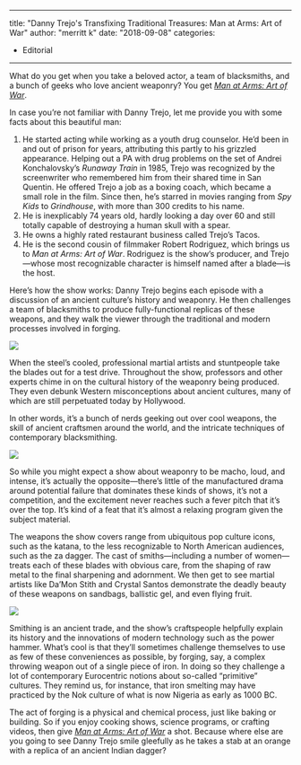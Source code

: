 
---
title: "Danny Trejo's Transfixing Traditional Treasures: Man at Arms: Art of War"
author: "merritt k"
date: "2018-09-08"
categories:
- Editorial
---

What do you get when you take a beloved actor, a team of blacksmiths, and a bunch of geeks who love ancient weaponry? You get [*Man at Arms: Art of War*](https://vrv.co/series/GRX0KZ5P6/Man-at-Arms-Art-of-War).

In case you&#8217;re not familiar with Danny Trejo, let me provide you with some facts about this beautiful man:

1. He started acting while working as a youth drug counselor. He&#8217;d been in and out of prison for years, attributing this partly to his grizzled appearance. Helping out a PA with drug problems on the set of Andrei Konchalovsky&#8217;s *Runaway Train* in 1985, Trejo was recognized by the screenwriter who remembered him from their shared time in San Quentin. He offered Trejo a job as a boxing coach, which became a small role in the film. Since then, he&#8217;s starred in movies ranging from *Spy Kids* to *Grindhouse*, with more than 300 credits to his name.
2. He is inexplicably 74 years old, hardly looking a day over 60 and still totally capable of destroying a human skull with a spear.
3. He owns a highly rated restaurant business called Trejo&#8217;s Tacos.
4. He is the second cousin of filmmaker Robert Rodriguez, which brings us to *Man at Arms: Art of War*. Rodriguez is the show&#8217;s producer, and Trejo—whose most recognizable character is himself named after a blade—is the host.

Here&#8217;s how the show works: Danny Trejo begins each episode with a discussion of an ancient culture&#8217;s history and weaponry. He then challenges a team of blacksmiths to produce fully-functional replicas of these weapons, and they walk the viewer through the traditional and modern processes involved in forging.

![](https://i1.wp.com/vrvblog.co/wp-content/uploads/2018/08/Screen-Shot-2018-08-01-at-9.30.51-PM.png?resize=1170%2C658&#038;ssl=1)

When the steel&#8217;s cooled, professional martial artists and stuntpeople take the blades out for a test drive. Throughout the show, professors and other experts chime in on the cultural history of the weaponry being produced. They even debunk Western misconceptions about ancient cultures, many of which are still perpetuated today by Hollywood.

In other words, it&#8217;s a bunch of nerds geeking out over cool weapons, the skill of ancient craftsmen around the world, and the intricate techniques of contemporary blacksmithing.

![](https://i2.wp.com/vrvblog.co/wp-content/uploads/2018/08/Screen-Shot-2018-08-02-at-9.52.37-AM.png?resize=1170%2C658&#038;ssl=1)

So while you might expect a show about weaponry to be macho, loud, and intense, it&#8217;s actually the opposite—there&#8217;s little of the manufactured drama around potential failure that dominates these kinds of shows, it&#8217;s not a competition, and the excitement never reaches such a fever pitch that it&#8217;s over the top. It&#8217;s kind of a feat that it&#8217;s almost a relaxing program given the subject material.

The weapons the show covers range from ubiquitous pop culture icons, such as the katana, to the less recognizable to North American audiences, such as the za dagger. The cast of smiths—including a number of women—treats each of these blades with obvious care, from the shaping of raw metal to the final sharpening and adornment. We then get to see martial artists like Da&#8217;Mon Stith and Crystal Santos demonstrate the deadly beauty of these weapons on sandbags, ballistic gel, and even flying fruit.

![](https://i0.wp.com/vrvblog.co/wp-content/uploads/2018/08/ezgif-1-e6be901b02.gif?resize=680%2C349&#038;ssl=1)

Smithing is an ancient trade, and the show&#8217;s craftspeople helpfully explain its history and the innovations of modern technology such as the power hammer. What&#8217;s cool is that they&#8217;ll sometimes challenge themselves to use as few of these conveniences as possible, by forging, say, a complex throwing weapon out of a single piece of iron. In doing so they challenge a lot of contemporary Eurocentric notions about so-called &#8220;primitive&#8221; cultures. They remind us, for instance, that iron smelting may have practiced by the Nok culture of what is now Nigeria as early as 1000 BC.

The act of forging is a physical and chemical process, just like baking or building. So if you enjoy cooking shows, science programs, or crafting videos, then give *[Man at Arms: Art of War](https://vrv.co/series/GRX0KZ5P6/Man-at-Arms-Art-of-War)* a shot. Because where else are you going to see Danny Trejo smile gleefully as he takes a stab at an orange with a replica of an ancient Indian dagger?
